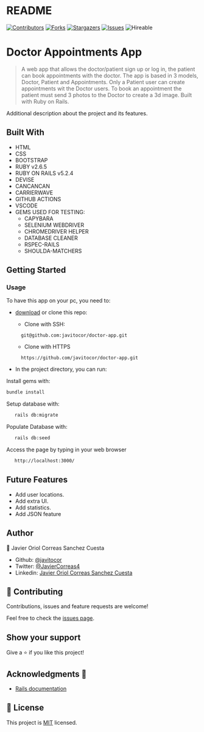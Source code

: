 # README
<!--
This README would normally document whatever steps are necessary to get the
application up and running.

Things you may want to c<!--
*** Thanks for checking out this README Template. If you have a suggestion that would
*** make this better, please fork the repo and create a pull request or simply open
*** an issue with the tag "enhancement".
*** Thanks again! Now go create something AMAZING! :D
-->

<!-- PROJECT SHIELDS -->
<!--
*** I'm using markdown "reference style" links for readability.
*** Reference links are enclosed in brackets [ ] instead of parentheses ( ).
*** See the bottom of this document for the declaration of the reference variables
*** for contributors-url, forks-url, etc. This is an optional, concise syntax you may use.
*** https://www.markdownguide.org/basic-syntax/#reference-style-links
-->
[![Contributors][contributors-shield]][contributors-url] 
[![Forks][forks-shield]][forks-url] 
[![Stargazers][stars-shield]][stars-url] 
[![Issues][issues-shield]][issues-url] 
![Hireable](https://cdn.rawgit.com/hiendv/hireable/master/styles/default/yes.svg) 

# Doctor Appointments App

>  A web app that allows the doctor/patient sign up or log in, the patient can book appointments with the doctor. The app is based in 3 models, Doctor, Patient and Appointments. Only a Patient user can create appointments wit the Doctor users. To book an appointment the patient must send 3 photos to the Doctor to create a 3d image. Built with Ruby on Rails.

Additional description about the project and its features.

## Built With

- HTML 
- CSS
- BOOTSTRAP
- RUBY v2.6.5
- RUBY ON RAILS v5.2.4
- DEVISE
- CANCANCAN
- CARRIERWAVE
- GITHUB ACTIONS
- VSCODE
- GEMS USED FOR TESTING:
  - CAPYBARA
  - SELENIUM WEBDRIVER
  - CHROMEDRIVER HELPER
  - DATABASE CLEANER
  - RSPEC-RAILS
  - SHOULDA-MATCHERS

## Getting Started

### Usage
To have this app on your pc, you need to:
* [download](https://github.com/javitocor/doctor-app/archive/refs/heads/master.zip) or clone this repo:
  - Clone with SSH:
  ```
    git@github.com:javitocor/doctor-app.git
  ```
  - Clone with HTTPS
  ```
    https://github.com/javitocor/doctor-app.git
  ```

* In the project directory, you can run:

Install gems with:

``` bash
bundle install
```
Setup database with:

``` bash
   rails db:migrate
```

Populate Database with:

``` bash
   rails db:seed
```
Access the page by typing in your web browser

``` bash
   http://localhost:3000/
```

## Future Features
- Add user locations.
- Add extra UI.
- Add statistics.
- Add JSON feature

## Author

👤 Javier Oriol Correas Sanchez Cuesta 
- Github: [@javitocor](https://github.com/javitocor) 
- Twitter: [@JavierCorreas4](https://twitter.com/JavierCorreas4) 
- Linkedin: [Javier Oriol Correas Sanchez Cuesta](https://www.linkedin.com/in/javier-correas-sanchez-cuesta-15289482/) 

## 🤝 Contributing

Contributions, issues and feature requests are welcome!

Feel free to check the [issues page](https://github.com/javitocor/doctor-app/issues).

## Show your support

Give a ⭐️ if you like this project!

## Acknowledgments 🚀

- [Rails documentation](https://guides.rubyonrails.org/)

## 📝 License

This project is [MIT](lic.url) licensed.

<!-- MARKDOWN LINKS & IMAGES -->
<!-- https://www.markdownguide.org/basic-syntax/#reference-style-links -->
[contributors-shield]: https://img.shields.io/github/contributors/javitocor/doctor-app.svg?style=flat-square
[contributors-url]: https://github.com/javitocor/doctor-app/graphs/contributors
[forks-shield]: https://img.shields.io/github/forks/javitocor/doctor-app.svg?style=flat-square
[forks-url]: https://github.com/javitocor/doctor-app/network/members
[stars-shield]: https://img.shields.io/github/stars/javitocor/doctor-app.svg?style=flat-square
[stars-url]: https://github.com/javitocor/doctor-app/stargazers
[issues-shield]: https://img.shields.io/github/issues/javitocor/doctor-app.svg?style=flat-square
[issues-url]: https://github.com/javitocor/doctor-app/issuesover:


